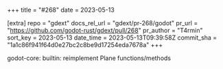 +++
title = "#268"
date = 2023-05-13

[extra]
repo = "gdext"
docs_rel_url = "gdext/pr-268/godot"
pr_url = "https://github.com/godot-rust/gdext/pull/268"
pr_author = "T4rmin"
sort_key = 2023-05-13
date_time = 2023-05-13T09:39:58Z
commit_sha = "1a1c86f941f64d0e27bc2c8be9d17254eda7678a"
+++

godot-core: builtin: reimplement Plane functions/methods
